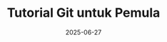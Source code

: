---
title: "Tutorial Git untuk Pemula"
date: 2025-06-27
thumbnail: "/images/thumbnail/kotlin.png"
platform: "Multi"
articles: 5
level: "Pemula"
description: "Pelajari dasar-dasar version control dengan Git untuk pemula."
layout: single-tutorial
---
